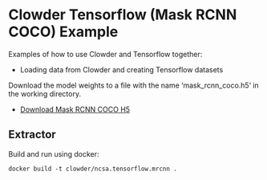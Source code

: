 # Clowder Tensorflow (Mask RCNN COCO) Example

Examples of how to use Clowder and Tensorflow together:

- Loading data from Clowder and creating Tensorflow datasets

Download the model weights to a file with the name ‘mask_rcnn_coco.h5‘ in the working directory.
* [Download Mask RCNN COCO H5](https://github.com/matterport/Mask_RCNN/releases/download/v2.0/mask_rcnn_coco.h5)

## Extractor

Build and run using docker:

```docker build -t clowder/ncsa.tensorflow.mrcnn .```

